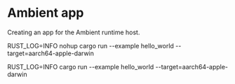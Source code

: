 # Ambient app

Creating an app for the Ambient runtime host.

RUST_LOG=INFO nohup cargo run --example hello_world --target=aarch64-apple-darwin

RUST_LOG=INFO cargo run --example hello_world --target=aarch64-apple-darwin